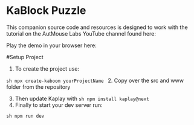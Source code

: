 # KaBlock Puzzle
This companion source code and resources is designed to work with the tutorial on the AutMouse Labs YouTube channel found here:

Play the demo in your browser here:

#Setup Project
1. To create the project use:

``sh
npx create-kaboom yourProjectName
``
2. Copy over the src and www folder from the repository

3. Then update Kaplay with
``sh
npm install kaplay@next
``
4. Finally to start your dev server run:

``sh
npm run dev
``
